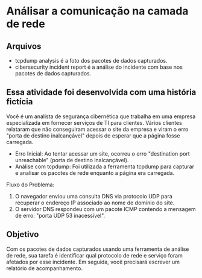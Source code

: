 # Análisar a comunicação na camada de rede

## Arquivos

- tcpdump analysis é a foto dos pacotes de dados capturados.
- cibersecurity incident report é a análise do incidente com base nos pacotes de dados capturados.

## Essa atividade foi desenvolvida com uma história fictícia 

Você é um analista de segurança cibernética que trabalha em uma empresa especializada em fornecer serviços de TI para clientes. Vários clientes relataram que não conseguiram acessar o site da empresa e viram o erro "porta de destino inalcançável" depois de esperar que a página fosse carregada.


- Erro Inicial: Ao tentar acessar um site, ocorreu o erro "destination port unreachable" (porta de destino inalcançável).
- Análise com tcpdump: Foi utilizada a ferramenta tcpdump para capturar e analisar os pacotes de rede enquanto a página era carregada.
  
Fluxo do Problema:

1. O navegador enviou uma consulta DNS via protocolo UDP para recuperar o endereço IP associado ao nome de domínio do site.
2. O servidor DNS respondeu com um pacote ICMP contendo a mensagem de erro: "porta UDP 53 inacessível".

## Objetivo

Com os pacotes de dados capturados usando uma ferramenta de análise de rede, sua tarefa é identificar qual protocolo de rede e serviço foram afetados por esse incidente. Em seguida, você precisará escrever um relatório de acompanhamento.
